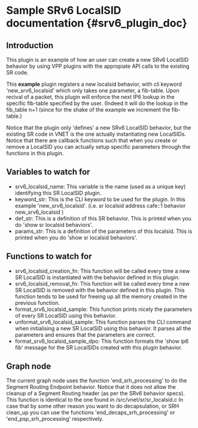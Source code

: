 # Sample SRv6 LocalSID documentation    {#srv6_plugin_doc}

## Introduction

This plugin is an example of how an user can create a new SRv6 LocalSID behavior by using VPP plugins with the appropiate API calls to the existing SR code.

This **example** plugin registers a new localsid behavior, with cli keyword 'new_srv6_localsid' which only takes one parameter, a fib-table. Upon recival of a packet, this plugin will enforce the next IP6 lookup in the specific fib-table specified by the user. (Indeed it will do the lookup in the fib_table n+1 (since for the shake of the example we increment the fib-table.)

Notice that the plugin only 'defines' a new SRv6 LocalSID behavior, but the existing SR code in VNET is the one actually instantiating new LocalSIDs. Notice that there are callback functions such that when you create or remove a LocalSID you can actually setup specific parameters through the functions in this plugin.

## Variables to watch for

* srv6_localsid_name: This variable is the name (used as a unique key) identifying this SR LocalSID plugin.
* keyword_str: This is the CLI keyword to be used for the plugin. In this example 'new_srv6_localsid'. (i.e. sr localsid address cafe::1 behavior new_srv6_localsid <parameters>)
* def_str: This is a definition of this SR behavior. This is printed when you do 'show sr localsid behaviors'.
* params_str: This is a definition of the parameters of this localsid. This is printed when you do 'show sr localsid behaviors'.

## Functions to watch for

* srv6_localsid_creation_fn: This function will be called every time a new SR LocalSID is instantiated with the behavior defined in this plugin. 
* srv6_localsid_removal_fn: This function will be called every time a new SR LocalSID is removed with the behavior defined in this plugin. This function tends to be used for freeing up all the memory created in the previous function.
* format_srv6_localsid_sample: This function prints nicely the parameters of every SR LocalSID using this behavior.
* unformat_srv6_localsid_sample: This function parses the CLI command when initialising a new SR LocalSID using this behavior. It parses all the parameters and ensures that the parameters are correct.
* format_srv6_localsid_sample_dpo: This function formats the 'show ip6 fib' message for the SR LocalSIDs created with this plugin behavior.

## Graph node

The current graph node uses the function 'end_srh_processing' to do the Segment Routing Endpoint behavior. Notice that it does not allow the cleanup of a Segment Routing header (as per the SRv6 behavior specs).
This function is identical to the one found in /src/vnet/sr/sr_localsid.c
In case that by some other reason you want to do decapsulation, or SRH clean_up you can use the functions 'end_decaps_srh_processing' or 'end_psp_srh_processing' respectively.
